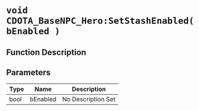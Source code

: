 # `void CDOTA_BaseNPC_Hero:SetStashEnabled(bEnabled )`
## Function Description

## Parameters
Type|Name|Description
--|--|--
bool|bEnabled|No Description Set
